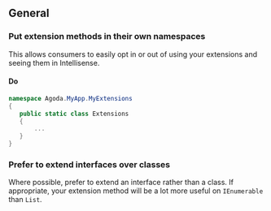 ## General

### Put extension methods in their own namespaces

This allows consumers to easily opt in or out of using your extensions and seeing them in Intellisense.

#### Do
```c#
namespace Agoda.MyApp.MyExtensions
{
   public static class Extensions
   {
       ...
   }
}
```

### Prefer to extend interfaces over classes

Where possible, prefer to extend an interface rather than a class. If appropriate, your extension method will be a lot more useful on `IEnumerable` than `List`.